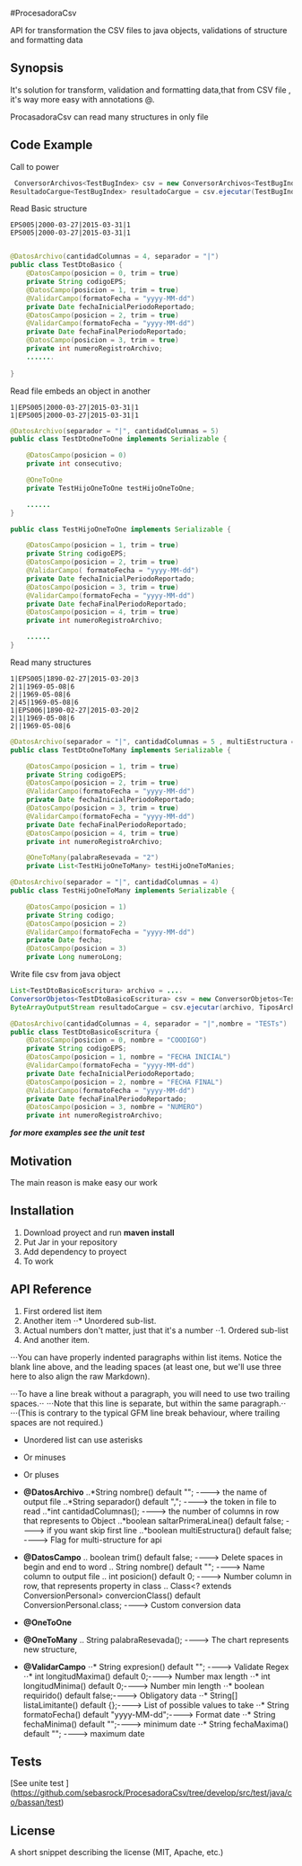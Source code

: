 #ProcesadoraCsv

API for transformation the CSV files to java objects, validations of structure and formatting data

## Synopsis

It's solution for transform, validation and formatting data,that from CSV file , it's way more easy  with annotations @.

ProcasadoraCsv can read  many structures in only file

## Code Example

Call to power
```java
 ConversorArchivos<TestBugIndex> csv = new ConversorArchivos<TestBugIndex>();
ResultadoCargue<TestBugIndex> resultadoCargue = csv.ejecutar(TestBugIndex.class, archivo, TiposArchivo.CSV);
```
Read Basic structure 

```
EPS005|2000-03-27|2015-03-31|1
EPS005|2000-03-27|2015-03-31|1
```

```java

@DatosArchivo(cantidadColumnas = 4, separador = "|")
public class TestDtoBasico {
    @DatosCampo(posicion = 0, trim = true)
    private String codigoEPS;
    @DatosCampo(posicion = 1, trim = true)
    @ValidarCampo(formatoFecha = "yyyy-MM-dd")
    private Date fechaInicialPeriodoReportado;
    @DatosCampo(posicion = 2, trim = true)
    @ValidarCampo(formatoFecha = "yyyy-MM-dd")
    private Date fechaFinalPeriodoReportado;
    @DatosCampo(posicion = 3, trim = true)
    private int numeroRegistroArchivo;
    .......
    
}
```

Read file embeds an object in another

```
1|EPS005|2000-03-27|2015-03-31|1
1|EPS005|2000-03-27|2015-03-31|1
```

```java
@DatosArchivo(separador = "|", cantidadColumnas = 5)
public class TestDtoOneToOne implements Serializable {

    @DatosCampo(posicion = 0)
    private int consecutivo;

    @OneToOne
    private TestHijoOneToOne testHijoOneToOne;

    ......    
}
```
```java
public class TestHijoOneToOne implements Serializable {

    @DatosCampo(posicion = 1, trim = true)
    private String codigoEPS;
    @DatosCampo(posicion = 2, trim = true)
    @ValidarCampo( formatoFecha = "yyyy-MM-dd")
    private Date fechaInicialPeriodoReportado;
    @DatosCampo(posicion = 3, trim = true)
    @ValidarCampo(formatoFecha = "yyyy-MM-dd")
    private Date fechaFinalPeriodoReportado;
    @DatosCampo(posicion = 4, trim = true)
    private int numeroRegistroArchivo;

    ......    
}
```

Read many structures

```
1|EPS005|1890-02-27|2015-03-20|3
2|1|1969-05-08|6
2||1969-05-08|6
2|45|1969-05-08|6
1|EPS006|1890-02-27|2015-03-20|2
2|1|1969-05-08|6
2||1969-05-08|6
```

```java
@DatosArchivo(separador = "|", cantidadColumnas = 5 , multiEstructura = true)
public class TestDtoOneToMany implements Serializable {

    @DatosCampo(posicion = 1, trim = true)
    private String codigoEPS;
    @DatosCampo(posicion = 2, trim = true)
    @ValidarCampo(formatoFecha = "yyyy-MM-dd")
    private Date fechaInicialPeriodoReportado;
    @DatosCampo(posicion = 3, trim = true)
    @ValidarCampo(formatoFecha = "yyyy-MM-dd")
    private Date fechaFinalPeriodoReportado;
    @DatosCampo(posicion = 4, trim = true)
    private int numeroRegistroArchivo;

    @OneToMany(palabraResevada = "2")
    private List<TestHijoOneToMany> testHijoOneToManies;
```
```java
@DatosArchivo(separador = "|", cantidadColumnas = 4)
public class TestHijoOneToMany implements Serializable {

    @DatosCampo(posicion = 1)
    private String codigo;
    @DatosCampo(posicion = 2)
    @ValidarCampo(formatoFecha = "yyyy-MM-dd")
    private Date fecha;
    @DatosCampo(posicion = 3)
    private Long numeroLong;
```

Write file csv from java object

```java
List<TestDtoBasicoEscritura> archivo = ....
ConversorObjetos<TestDtoBasicoEscritura> csv = new ConversorObjetos<TestDtoBasicoEscritura>();
ByteArrayOutputStream resultadoCargue = csv.ejecutar(archivo, TiposArchivo.CSV);
```
```java
@DatosArchivo(cantidadColumnas = 4, separador = "|",nombre = "TESTs")
public class TestDtoBasicoEscritura {
    @DatosCampo(posicion = 0, nombre = "COODIGO")
    private String codigoEPS;
    @DatosCampo(posicion = 1, nombre = "FECHA INICIAL")
    @ValidarCampo(formatoFecha = "yyyy-MM-dd")
    private Date fechaInicialPeriodoReportado;
    @DatosCampo(posicion = 2, nombre = "FECHA FINAL")
    @ValidarCampo(formatoFecha = "yyyy-MM-dd")
    private Date fechaFinalPeriodoReportado;
    @DatosCampo(posicion = 3, nombre = "NUMERO")
    private int numeroRegistroArchivo;
```

***for more examples see the unit test***

## Motivation

The main reason is make easy our work

## Installation

1. Download proyect and run **maven install** 
2. Put Jar in your repository
3. Add dependency to proyect
4. To work

## API Reference

1. First ordered list item
2. Another item
⋅⋅* Unordered sub-list. 
1. Actual numbers don't matter, just that it's a number
⋅⋅1. Ordered sub-list
4. And another item.

⋅⋅⋅You can have properly indented paragraphs within list items. Notice the blank line above, and the leading spaces (at least one, but we'll use three here to also align the raw Markdown).

⋅⋅⋅To have a line break without a paragraph, you will need to use two trailing spaces.⋅⋅
⋅⋅⋅Note that this line is separate, but within the same paragraph.⋅⋅
⋅⋅⋅(This is contrary to the typical GFM line break behaviour, where trailing spaces are not required.)

* Unordered list can use asterisks
- Or minuses
+ Or pluses

* **@DatosArchivo** 
 ..*String nombre() default "";  ----> the name of output file
 ..*String separador() default ","; ----> the token in file to read
 ..*int cantidadColumnas(); ----> the number of columns in row that represents to Object
 ..*boolean saltarPrimeraLinea() default false; ----> if you want skip first line
 ..*boolean multiEstructura() default false;  ----> Flag for multi-structure for api

* **@DatosCampo** 
  ..  boolean trim() default false; ----> Delete spaces in begin and end to word
  ..  String nombre() default ""; ----> Name column to output file
  ..  int posicion() default 0; ----> Number column in row, that represents  property in class
  ..  Class<? extends ConversionPersonal> convercionClass() default ConversionPersonal.class; ----> Custom conversion data

* **@OneToOne**

* **@OneToMany**
..  String palabraResevada(); ----> The chart represents new structure,

* **@ValidarCampo**
⋅⋅* String expresion() default ""; ----> Validate Regex 
⋅⋅* int longitudMaxima() default 0;----> Number max length
⋅⋅* int longitudMinima() default 0;----> Number min length
⋅⋅* boolean requirido() default false;----> Obligatory data
⋅⋅* String[] listaLimitante() default {};----> List of possible values to take
⋅⋅* String formatoFecha() default "yyyy-MM-dd";----> Format date
⋅⋅* String fechaMinima() default "";---->  minimum date 
⋅⋅* String fechaMaxima() default ""; ----> maximum date

## Tests

[See unite test ] (https://github.com/sebasrock/ProcesadoraCsv/tree/develop/src/test/java/co/bassan/test)

## License

A short snippet describing the license (MIT, Apache, etc.)
